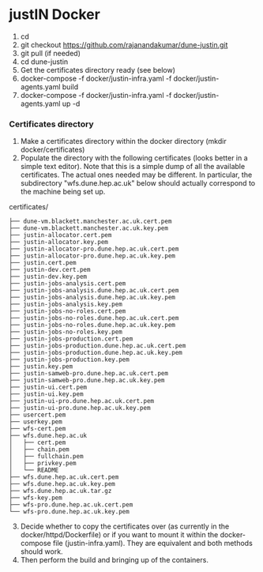 # justIN Docker

1. cd <YourFavouriteDirectory>
2. git checkout https://github.com/rajanandakumar/dune-justin.git
3. git pull (if needed)
4. cd dune-justin
5. Get the certificates directory ready (see below)
6. docker-compose -f docker/justin-infra.yaml -f docker/justin-agents.yaml build
7. docker-compose -f docker/justin-infra.yaml -f docker/justin-agents.yaml up -d

### Certificates directory

1. Make a certificates directory within the docker directory (mkdir docker/certificates)
2. Populate the directory with the following certificates (looks better in a simple text editor). Note that this is a simple dump of all the available certificates. The actual ones needed may be different. In particular, the subdirectory "wfs.dune.hep.ac.uk" below should actually correspond to the machine being set up.

certificates/

    ├── dune-vm.blackett.manchester.ac.uk.cert.pem
    ├── dune-vm.blackett.manchester.ac.uk.key.pem
    ├── justin-allocator.cert.pem
    ├── justin-allocator.key.pem
    ├── justin-allocator-pro.dune.hep.ac.uk.cert.pem
    ├── justin-allocator-pro.dune.hep.ac.uk.key.pem
    ├── justin.cert.pem
    ├── justin-dev.cert.pem
    ├── justin-dev.key.pem
    ├── justin-jobs-analysis.cert.pem
    ├── justin-jobs-analysis.dune.hep.ac.uk.cert.pem
    ├── justin-jobs-analysis.dune.hep.ac.uk.key.pem
    ├── justin-jobs-analysis.key.pem
    ├── justin-jobs-no-roles.cert.pem
    ├── justin-jobs-no-roles.dune.hep.ac.uk.cert.pem
    ├── justin-jobs-no-roles.dune.hep.ac.uk.key.pem
    ├── justin-jobs-no-roles.key.pem
    ├── justin-jobs-production.cert.pem
    ├── justin-jobs-production.dune.hep.ac.uk.cert.pem
    ├── justin-jobs-production.dune.hep.ac.uk.key.pem
    ├── justin-jobs-production.key.pem
    ├── justin.key.pem
    ├── justin-samweb-pro.dune.hep.ac.uk.cert.pem
    ├── justin-samweb-pro.dune.hep.ac.uk.key.pem
    ├── justin-ui.cert.pem
    ├── justin-ui.key.pem
    ├── justin-ui-pro.dune.hep.ac.uk.cert.pem
    ├── justin-ui-pro.dune.hep.ac.uk.key.pem
    ├── usercert.pem
    ├── userkey.pem
    ├── wfs-cert.pem
    ├── wfs.dune.hep.ac.uk
    │   ├── cert.pem
    │   ├── chain.pem
    │   ├── fullchain.pem
    │   ├── privkey.pem
    │   └── README
    ├── wfs.dune.hep.ac.uk.cert.pem
    ├── wfs.dune.hep.ac.uk.key.pem
    ├── wfs.dune.hep.ac.uk.tar.gz
    ├── wfs-key.pem
    ├── wfs-pro.dune.hep.ac.uk.cert.pem
    └── wfs-pro.dune.hep.ac.uk.key.pem

3. Decide whether to copy the certificates over (as currently in the docker/httpd/Dockerfile) or if you want to mount it within the docker-compose file (justin-infra.yaml). They are equivalent and both methods should work.
4. Then perform the build and bringing up of the containers.
